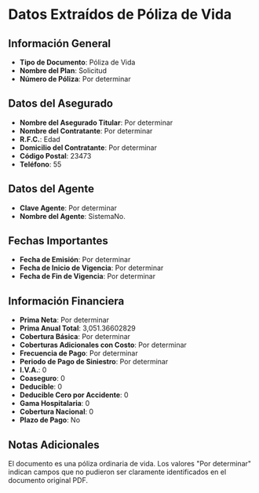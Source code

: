 # Datos Extraídos de Póliza de Vida

## Información General
- **Tipo de Documento**: Póliza de Vida
- **Nombre del Plan**: Solicitud
- **Número de Póliza**: Por determinar

## Datos del Asegurado
- **Nombre del Asegurado Titular**: Por determinar
- **Nombre del Contratante**: Por determinar
- **R.F.C.**: Edad
- **Domicilio del Contratante**: Por determinar
- **Código Postal**: 23473
- **Teléfono**: 55

## Datos del Agente
- **Clave Agente**: Por determinar
- **Nombre del Agente**: SistemaNo.

## Fechas Importantes
- **Fecha de Emisión**: Por determinar
- **Fecha de Inicio de Vigencia**: Por determinar
- **Fecha de Fin de Vigencia**: Por determinar

## Información Financiera
- **Prima Neta**: Por determinar
- **Prima Anual Total**: 3,051.36602829
- **Cobertura Básica**: Por determinar
- **Coberturas Adicionales con Costo**: Por determinar
- **Frecuencia de Pago**: Por determinar
- **Periodo de Pago de Siniestro**: Por determinar
- **I.V.A.**: 0
- **Coaseguro**: 0
- **Deducible**: 0
- **Deducible Cero por Accidente**: 0
- **Gama Hospitalaria**: 0
- **Cobertura Nacional**: 0
- **Plazo de Pago**: No

## Notas Adicionales
El documento es una póliza ordinaria de vida. Los valores "Por determinar" indican campos que no pudieron ser claramente identificados en el documento original PDF.